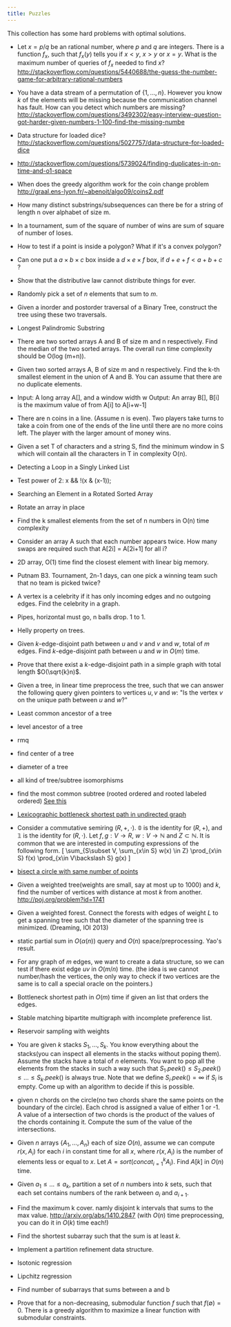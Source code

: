 ```yaml
---
title: Puzzles
---
```

This collection has some hard problems with optimal solutions.

 - Let $x=p/q$ be an rational number, where $p$ and $q$ are integers. There is a function $f_x$, such that $f_x(y)$ tells you if $x < y$, $x > y$ or $x=y$. What is the maximum number of queries of $f_x$ needed to find $x$? http://stackoverflow.com/questions/5440688/the-guess-the-number-game-for-arbitrary-rational-numbers

 - You have a data stream of a permutation of $\{1,\ldots,n\}$. However you know $k$ of the elements will be missing because the communication channel has fault. How can you detect which numbers are missing?  http://stackoverflow.com/questions/3492302/easy-interview-question-got-harder-given-numbers-1-100-find-the-missing-numbe

 - Data structure for loaded dice? http://stackoverflow.com/questions/5027757/data-structure-for-loaded-dice

 - http://stackoverflow.com/questions/5739024/finding-duplicates-in-on-time-and-o1-space

 - When does the greedy algorithm work for the coin change problem http://graal.ens-lyon.fr/~abenoit/algo09/coins2.pdf

 - How many distinct substrings/subsequences can there be for a string of length n over alphabet of size m.

 - In a tournament, sum of the square of number of wins are sum of square of number of loses.

 - How to test if a point is inside a polygon? What if it's a convex polygon?

 - Can one put a $a\times b\times c$ box inside a $d \times e\times f$ box, if $d+e+f < a+b+c$ ?

 - Show that the distributive law cannot distribute things for ever.

 - Randomly pick a set of $n$ elements that sum to $m$.

 - Given a inorder and postorder traversal of a Binary Tree, construct the tree using these two traversals.

 - Longest Palindromic Substring

 - There are two sorted arrays A and B of size m and n respectively. Find the median of the two sorted arrays. The overall run time complexity should be O(log (m+n)).

 - Given two sorted arrays A, B of size m and n respectively. Find the k-th smallest element in the union of A and B. You can assume that there are no duplicate elements.

 - Input: A long array A[], and a window width w
   Output: An array B[], B[i] is the maximum value of from A[i] to A[i+w-1]

 - There are n coins in a line. (Assume n is even). Two players take turns to take a coin from one of the ends of the line until there are no more coins left. The player with the larger amount of money wins.

 - Given a set T of characters and a string S, find the minimum window in S which will contain all the characters in T in complexity O(n).

 - Detecting a Loop in a Singly Linked List

 - Test power of 2: x && !(x & (x-1));

 - Searching an Element in a Rotated Sorted Array

 - Rotate an array in place

 - Find the k smallest elements from the set of n numbers in O(n) time complexity

 - Consider an array A such that each number appears twice. How many swaps are required such that A[2i] = A[2i+1] for all i?

 - 2D array, O(1) time find the closest element with linear big memory.

 - Putnam B3. Tournament, 2n-1 days, can one pick a winning team such that no team is picked twice?

 - A vertex is a celebrity if it has only incoming edges and no outgoing edges. Find the celebrity in a graph.

 - Pipes, horizontal must go, n balls drop. 1 to 1. 

 - Helly property on trees.

 - Given $k$-edge-disjoint path between $u$ and $v$ and $v$ and $w$, total of $m$ edges. Find $k$-edge-disjoint path between $u$ and $w$ in $O(m)$ time.

 - Prove that there exist a $k$-edge-disjoint path in a simple graph with total length $O(\sqrt{k}n)$.

 - Given a tree, in linear time preprocess the tree, such that we can answer the following query given pointers to vertices $u,v$ and $w$: "Is the vertex $v$ on the unique path between $u$ and $w$?"

 - Least common ancestor of a tree

 - level ancestor of a tree

 - rmq

 - find center of a tree

 - diameter of a tree

 - all kind of tree/subtree isomorphisms

 - find the most common subtree (rooted ordered and rooted labeled ordered) [See this](/posts/2014-06-05-pattern-in-labeled-ordered-rooted-trees.html)

 - [Lexicographic bottleneck shortest path in undirected graph](/posts/2014-05-10-lexicographical-bottleneck-path.html)

 -  Consider a commutative semiring $(R,+,\cdot)$. $\mathbb{0}$ is the identity for $(R,+)$, and $\mathbb{1}$ is the identity for $(R,\cdot)$. Let $f,g:V\to R$, $w:V\to \mathbb{N}$ and $Z\subset \mathbb{N}$. It is common that we are interested in computing expressions of the following form. 
 \[
 \sum_{S\subset V, \sum_{x\in S} w(x) \in Z} \prod_{x\in S} f(x) \prod_{x\in V\backslash S} g(x)
 \]

 - [bisect a circle with same number of points](/posts/2014-03-27-bisect-circle-even-point-set.html)

 - Given a weighted tree(weights are small, say at most up to 1000) and $k$, find the number of vertices with distance at most $k$ from another. http://poj.org/problem?id=1741

 - Given a weighted forest. Connect the forests with edges of weight $L$ to get a spanning tree such that the diameter of the spanning tree is minimized. (Dreaming, IOI 2013)

 - static partial sum in $O(\alpha(n))$ query and $O(n)$ space/preprocessing. Yao's result.

 - For any graph of $m$ edges, we want to create a data structure, so we can test if there exist edge $uv$ in $O(m/n)$ time. (the idea is we cannot number/hash the vertices, the only way to check if two vertices are the same is to call a special oracle on the pointers.)

 - Bottleneck shortest path in $O(m)$ time if given an list that orders the edges.

 - Stable matching bipartite multigraph with incomplete preference list.

 - Reservoir sampling with weights

 - You are given $k$ stacks $S_1,\ldots,S_k$. You know everything about the stacks(you can inspect all elements in the stacks without poping them). Assume the stacks have a total of $n$ elements. You want to pop all the elements from the stacks in such a way such that $S_1.peek()\leq S_2.peek()\leq \ldots \leq S_k.peek()$ is always true. Note that we define $S_i.peek()=\infty$ if $S_i$ is empty. Come up with an algorithm to decide if this is possible.

 - given n chords on the circle(no two chords share the same points on the boundary of the circle). Each chrod is assigned a value of either 1 or -1. A value of a intersection of two chords is the product of the values of the chords containing it. Compute the sum of the value of the intersections.

 - Given $n$ arrays $\{A_1,\ldots,A_n\}$ each of size $O(n)$, assume we can compute $r(x,A_i)$ for each $i$ in constant time for all $x$, where $r(x,A_i)$ is the number of elements less or equal to $x$. Let $A = sort(concat_{i=1}^k A_i)$. Find $A[k]$ in $O(n)$ time.

 - Given $a_1\leq \ldots \leq a_k$, partition a set of $n$ numbers into $k$ sets, such that each set contains numbers of the rank between $a_i$ and $a_{i+1}$.

 - Find the maximum k cover. namly disjoint k intervals that sums to the max value. http://arxiv.org/abs/1410.2847 (with $O(n)$ time preprocessing, you can do it in $O(k)$ time each!)

 - Find the shortest subarray such that the sum is at least $k$.

 - Implement a partition refinement data structure. 

 - Isotonic regression

 - Lipchitz regression

 - Find number of subarrays that sums between a and b

 - Prove that for a non-decreasing, submodular function $f$ such that $f(\emptyset)=0$. There is a greedy algorithm to maximize a linear function with submodular constraints.
